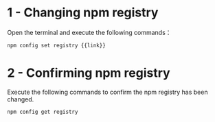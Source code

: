 # 1 - Changing npm registry
Open the terminal and execute the following commands：

```bash
npm config set registry {{link}}
```

# 2 - Confirming npm registry
Execute the following commands to confirm the npm registry has been changed.

```bash
npm config get registry
```